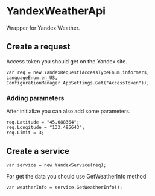 # YandexWeatherApi
Wrapper for Yandex Weather.

## Create a request
Access token you should get on the Yandex site.

    var req = new YandexRequest(AccessTypeEnum.informers, LanguageEnum.en_US, ConfigurationManager.AppSettings.Get("AccessToken"));

### Adding parameters
After initialize you can also add some parameters.

    req.Latitude = "45.088364";
    req.Longitude = "133.495643";
    req.Limit = 3;
    
## Create a service
    var service = new YandexService(req);
For get the data you should use GetWeatherInfo method

    var weatherInfo = service.GetWeatherInfo();
